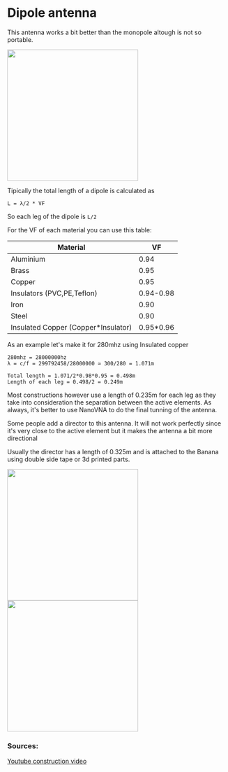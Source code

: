 # Dipole antenna

This antenna works a bit better than the monopole altough is not so portable.

<img height="300" src="/../_img/antennas/dipole_ex.jpg" />

Tipically the total length of a dipole is calculated as

`L = λ/2 * VF`

So each leg of the dipole is `L/2`

For the VF of each material you can use this table:

| Material								| VF          |
| ------------------------------------- | ----------- |
| Aluminium								| 0.94        |
| Brass									| 0.95        |
| Copper								| 0.95        |
| Insulators (PVC,PE,Teflon)			| 0.94-0.98   |
| Iron									| 0.90        |
| Steel									| 0.90        |
| Insulated Copper (Copper*Insulator)	| 0.95*0.96   |

As an example let's make it for 280mhz using Insulated copper

```
280mhz = 28000000hz
λ = c/f = 299792458/28000000 ≃ 300/280 = 1.071m

Total length = 1.071/2*0.98*0.95 = 0.498m
Length of each leg = 0.498/2 = 0.249m
```

Most constructions however use a length of 0.235m for each leg as they take into consideration the separation between the active elements.
As always, it's better to use NanoVNA to do the final tunning of the antenna.

Some people add a director to this antenna. It will not work perfectly since it's very close to the active element but it makes the antenna a bit more directional

Usually the director has a length of 0.325m and is attached to the Banana using double side tape or 3d printed parts.

<img height="300" src="/../_img/antennas/dipole_dir_ex.png" />
<img height="300" src="/../_img/antennas/dipole_dir_ex2.jpg" />

### Sources:

[Youtube construction video](https://youtu.be/Q9kyX0oMdtQ?si=bD8NNUBlY7qiXXqT)
